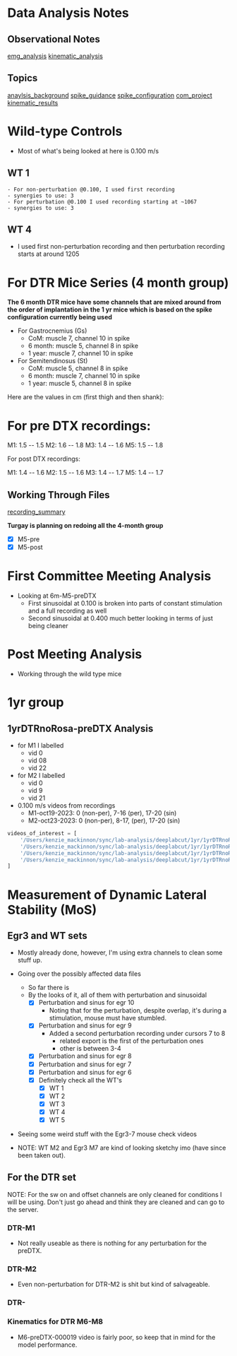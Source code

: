 # Data Analysis Notes

## Observational Notes

[emg_analysis](emg_analysis.md)
[kinematic_analysis](kinematic_analysis.md)

## Topics

[anaylsis_background](anaylsis_background.md)
[spike_guidance](spike_guidance.md)
[spike_configuration](spike_configuration.md)
[com_project](com_project.md)
[kinematic_results](kinematic_results.md)


# Wild-type Controls

- Most of what's being looked at here is 0.100 m/s

## WT 1

    - For non-perturbation @0.100, I used first recording
    - synergies to use: 3
    - For perturbation @0.100 I used recording starting at ~1067
    - synergies to use: 3

## WT 4

- I used first non-perturbation recording and then perturbation recording starts at around 1205

# For DTR Mice Series (4 month group)

**The 6 month DTR mice have some channels that are mixed around from the order of implantation in the 1 yr mice which is based on the spike configuration currently being used**
- For Gastrocnemius (Gs)
    - CoM: muscle 7, channel 10 in spike
    - 6 month: muscle 5, channel 8 in spike
    - 1 year: muscle 7, channel 10 in spike
- For Semitendinosus (St)
    - CoM: muscle 5, channel 8 in spike
    - 6 month: muscle 7, channel 10 in spike
    - 1 year: muscle 5, channel 8 in spike


Here are the values in cm (first thigh and then shank):

# For pre DTX recordings:

M1: 1.5 -- 1.5
M2: 1.6 -- 1.8
M3: 1.4 -- 1.6
M5: 1.5 -- 1.8

For post DTX recordings:

M1: 1.4 -- 1.6
M2: 1.5 -- 1.6
M3: 1.4 -- 1.7
M5: 1.4 -- 1.7

## Working Through Files

[recording_summary](../com/dtr/dtr-6-months/recording_summary.csv)

**Turgay is planning on redoing all the 4-month group**

- [X] M5-pre
- [X] M5-post

# First Committee Meeting Analysis

- Looking at 6m-M5-preDTX
    - First sinusoidal at 0.100 is broken into parts of constant stimulation and a full recording as well
    - Second sinusoidal at 0.400 much better looking in terms of just being cleaner
# Post Meeting Analysis

- Working through the wild type mice

# 1yr group

## 1yrDTRnoRosa-preDTX Analysis

- for M1 I labelled
    - vid 0
    - vid 08
    - vid 22
- for M2 I labelled
    - vid 0
    - vid 9
    - vid 21
- 0.100 m/s videos from recordings
    - M1-oct19-2023: 0 (non-per), 7-16 (per), 17-20 (sin)
    - M2-oct23-2023: 0 (non-per), 8-17, (per), 17-20 (sin)

```python
videos_of_interest = [
    '/Users/kenzie_mackinnon/sync/lab-analysis/deeplabcut/1yr/1yrDTRnoRosa-preDTX-kenzie-2024-01-31_analyzed/videos/1yrDTRnoRosa-M1-19102023_000000.avi',
    '/Users/kenzie_mackinnon/sync/lab-analysis/deeplabcut/1yr/1yrDTRnoRosa-preDTX-kenzie-2024-01-31_analyzed/videos/1yrDTRnoRosa-M1-19102023_000007.avi',
    '/Users/kenzie_mackinnon/sync/lab-analysis/deeplabcut/1yr/1yrDTRnoRosa-preDTX-kenzie-2024-01-31_analyzed/videos/1yrDTRnoRosa-M1-19102023_000008.avi',
    '/Users/kenzie_mackinnon/sync/lab-analysis/deeplabcut/1yr/1yrDTRnoRosa-preDTX-kenzie-2024-01-31_analyzed/videos/1yrDTRnoRosa-M1-19102023_000018.avi',
]

```

# Measurement of Dynamic Lateral Stability (MoS)

## Egr3 and WT sets

- Mostly already done, however, I'm using extra channels to clean some stuff up.

- Going over the possibly affected data files
    - So far there is
    - By the looks of it, all of them with perturbation and sinusoidal
        - [X] Perturbation and sinus for egr 10
            - Noting that for the perturbation, despite overlap, it's during a stimulation, mouse must have stumbled.
        - [X] Perturbation and sinus for egr 9
            - Added a second perturbation recording under cursors 7 to 8
                - related export is the first of the perturbation ones
                - other is between 3-4
        - [X] Perturbation and sinus for egr 8
        - [X] Perturbation and sinus for egr 7
        - [X] Perturbation and sinus for egr 6
        - [X] Definitely check all the WT's
            - [X] WT 1
            - [X] WT 2
            - [X] WT 3
            - [X] WT 4
            - [X] WT 5

- Seeing some weird stuff with the Egr3-7 mouse check videos
- NOTE: WT M2 and Egr3 M7 are kind of looking sketchy imo (have since been taken out).

## For the DTR set

NOTE: For the sw on and offset channels are only cleaned for conditions I will be using. Don't just go ahead and think they are cleaned and can go to the server.

### DTR-M1

- Not really useable as there is nothing for any perturbation for the preDTX.

### DTR-M2

- Even non-perturbation for DTR-M2 is shit but kind of salvageable.

### DTR-

### Kinematics for DTR M6-M8

- M6-preDTX-000019 video is fairly poor, so keep that in mind for the model performance.

